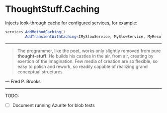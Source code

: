 # ThoughtStuff.Caching

Injects look-through cache for configured services, for example:

```cs
services.AddMethodCaching()
        .AddTransientWithCaching<IMySlowService, MySlowService, MyResult>();
```

---

> The programmer, like the poet, works only slightly removed from pure **thought-stuff**. 
> He builds his castles in the air, from air, creating by exertion of the imagination. 
> Few media of creation are so flexible, so easy to polish and rework, 
> so readily capable of realizing grand conceptual structures.

&mdash; Fred P. Brooks

---

TODO: 

- [ ] Document running Azurite for blob tests
